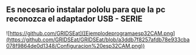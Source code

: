 ## Es necesario instalar pololu para que la pc reconozca el adaptador USB - SERIE

![https://github.com/GRIDSEat]([Ejemplodeprogramaesp32CAM.png](https://github.com/GRIDSEat/GRIDSEat/blob/a3ddb7f8257afdb78e933cba078f9864de0d1348/Configuracion%20esp32CAM.png))
